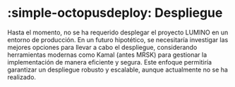 # :simple-octopusdeploy: Despliegue

Hasta el momento, no se ha requerido desplegar el proyecto LUMINO en un entorno de producción. En un futuro hipotético, se necesitaría investigar las mejores opciones para llevar a cabo el despliegue, considerando herramientas modernas como Kamal (antes MRSK) para gestionar la implementación de manera eficiente y segura. Este enfoque permitiría garantizar un despliegue robusto y escalable, aunque actualmente no se ha realizado.
